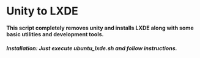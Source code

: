 Unity to LXDE
=============

**This script completely removes unity and installs LXDE along with some basic utilities and development tools.**

##### **Installation**: Just execute *ubuntu_lxde.sh* and follow instructions.

